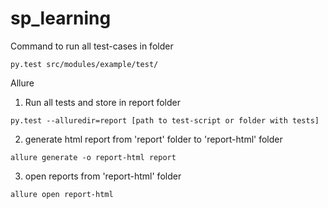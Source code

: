 # sp_learning

Command to run all test-cases in folder

``` 
py.test src/modules/example/test/
```

Allure
1. Run all tests and store in report folder
```
py.test --alluredir=report [path to test-script or folder with tests]
```

2. generate html report from 'report' folder to 'report-html' folder
```
allure generate -o report-html report
```
3. open reports from 'report-html' folder
```
allure open report-html
```
